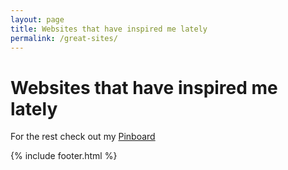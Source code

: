 ```yaml
---
layout: page
title: Websites that have inspired me lately
permalink: /great-sites/
---
```


<script type="text/javascript">
// Generated by CoffeeScript 1.7.1
var getPinboardEntries;

$(function() {
  if ($('[data-behavior~=featured_links]').length) {
    return getPinboardEntries();
  }
});

getPinboardEntries = function() {
  var feed;
  console.log("yo");
  feed = new google.feeds.Feed("https://feeds.pinboard.in/rss/secret:2262e3b1a182ad471ad2/u:letsworkshop/");
	feed.setNumEntries(100)
  return feed.load(function(data) {
    $.each(data.feed.entries, function(i, item) {
      $("[data-behavior~=featured_links]").append("<a href=\"" + item.link + "\">" + item.title + "</a><br>");
    });
  });
};
</script>
<script type="text/javascript" src="https://www.google.com/jsapi"></script>
<script type="text/javascript">google.load("feeds", "1");</script>

# Websites that have inspired me lately


<div data-behavior="featured_links" style="width: 450px; margin: 0 auto;">
</div>
<p>For the rest check out my <a href="https://pinboard.in/u:letsworkshop">Pinboard</a></p>


{% include footer.html %}
